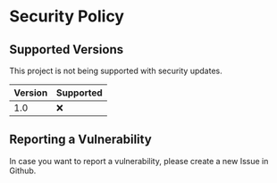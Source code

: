 # Security Policy

## Supported Versions

This project is not being supported with security updates.

| Version | Supported          |
| ------- | ------------------ |
| 1.0     | :x:                |

## Reporting a Vulnerability

In case you want to report a vulnerability, please create a new Issue in Github.
